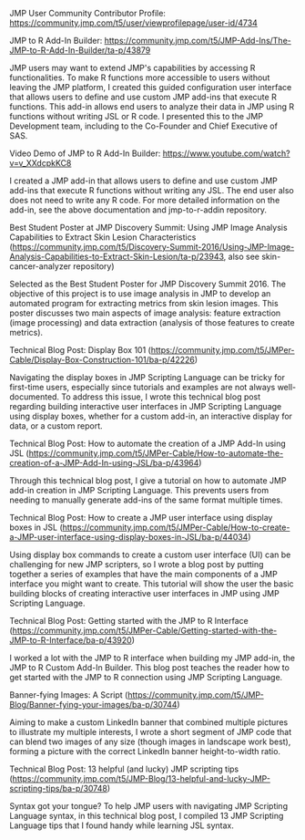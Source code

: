 JMP User Community Contributor Profile: https://community.jmp.com/t5/user/viewprofilepage/user-id/4734


JMP to R Add-In Builder: https://community.jmp.com/t5/JMP-Add-Ins/The-JMP-to-R-Add-In-Builder/ta-p/43879

JMP users may want to extend JMP's capabilities by accessing R functionalities. To make R functions more accessible to users without leaving the JMP platform, I created this guided configuration user interface that allows users to define and use custom JMP add-ins that execute R functions.
This add-in allows end users to analyze their data in JMP using R functions without writing JSL or R code. I presented this to the JMP Development team, including to the Co-Founder and Chief Executive of SAS.


Video Demo of JMP to R Add-In Builder: https://www.youtube.com/watch?v=v_XXdcpkKC8

I created a JMP add-in that allows users to define and use custom JMP add-ins that execute R functions without writing any JSL. The end user also does not need to write any R code. For more detailed information on the add-in, see the above documentation and jmp-to-r-addin repository.


Best Student Poster at JMP Discovery Summit: Using JMP Image Analysis Capabilities to Extract Skin Lesion Characteristics (https://community.jmp.com/t5/Discovery-Summit-2016/Using-JMP-Image-Analysis-Capabilities-to-Extract-Skin-Lesion/ta-p/23943, also see skin-cancer-analyzer repository)

Selected as the Best Student Poster for JMP Discovery Summit 2016.
The objective of this project is to use image analysis in JMP to develop an automated program for extracting metrics from skin lesion images. This poster discusses two main aspects of image analysis: feature extraction (image processing) and data extraction (analysis of those features to create metrics).


Technical Blog Post: Display Box 101 (https://community.jmp.com/t5/JMPer-Cable/Display-Box-Construction-101/ba-p/42226)

Navigating the display boxes in JMP Scripting Language can be tricky for first-time users, especially since tutorials and examples are not always well-documented. To address this issue, I wrote this technical blog post regarding building interactive user interfaces in JMP Scripting Language using display boxes, whether for a custom add-in, an interactive display for data, or a custom report.


Technical Blog Post: How to automate the creation of a JMP Add-In using JSL (https://community.jmp.com/t5/JMPer-Cable/How-to-automate-the-creation-of-a-JMP-Add-In-using-JSL/ba-p/43964)

Through this technical blog post, I give a tutorial on how to automate JMP add-in creation in JMP Scripting Language.
This prevents users from needing to manually generate add-ins of the same format multiple times.


Technical Blog Post: How to create a JMP user interface using display boxes in JSL (https://community.jmp.com/t5/JMPer-Cable/How-to-create-a-JMP-user-interface-using-display-boxes-in-JSL/ba-p/44034)

Using display box commands to create a custom user interface (UI) can be challenging for new JMP scripters, so I wrote a blog post by putting together a series of examples that have the main components of a JMP interface you might want to create. This tutorial will show the user the basic building blocks of creating interactive user interfaces in JMP using JMP Scripting Language.


Technical Blog Post: Getting started with the JMP to R Interface (https://community.jmp.com/t5/JMPer-Cable/Getting-started-with-the-JMP-to-R-Interface/ba-p/43920)

I worked a lot with the JMP to R interface when building my JMP add-in, the JMP to R Custom Add-In Builder. This blog
post teaches the reader how to get started with the JMP to R connection using JMP Scripting Language.


Banner-fying Images: A Script (https://community.jmp.com/t5/JMP-Blog/Banner-fying-your-images/ba-p/30744)

Aiming to make a custom LinkedIn banner that combined multiple pictures to illustrate my multiple interests, I wrote a short segment of JMP code that can blend two images of any size (though images in landscape work best), forming a
picture with the correct LinkedIn banner height-to-width ratio.


Technical Blog Post: 13 helpful (and lucky) JMP scripting tips (https://community.jmp.com/t5/JMP-Blog/13-helpful-and-lucky-JMP-scripting-tips/ba-p/30748)

Syntax got your tongue? To help JMP users with navigating JMP Scripting Language syntax, in this technical blog post, I
compiled 13 JMP Scripting Language tips that I found handy while learning JSL syntax.
